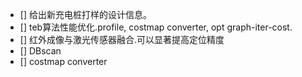 - [] 给出新充电桩打样的设计信息。
- [] teb算法性能优化.profile, costmap converter, opt graph-iter-cost.
- [] 红外成像与激光传感器融合.可以显著提高定位精度
- [] DBscan
- [] costmap converter